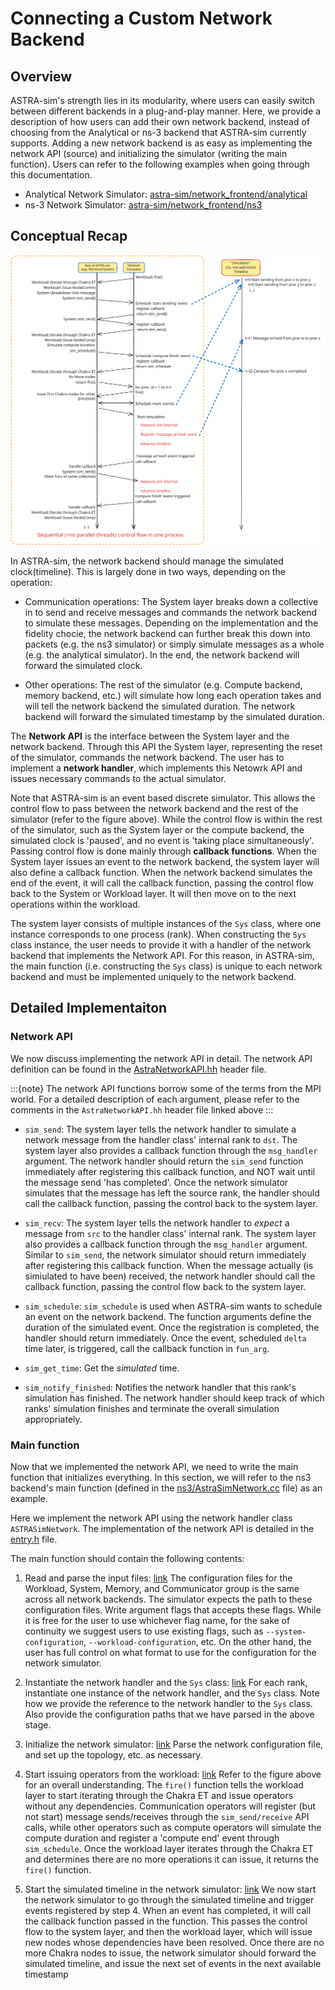 # Connecting a Custom Network Backend

## Overview
ASTRA-sim's strength lies in its modularity, where users can easily switch between different backends in a plug-and-play manner. Here, we provide a description of how users can add their own network backend, instead of choosing from the Analytical or ns-3 backend that ASTRA-sim currently supports. Adding a new network backend is as easy as implementing the network API (source) and initializing the simulator (writing the main function). Users can refer to the following examples when going through this documentation. 

- Analytical Network Simulator: [astra-sim/network_frontend/analytical](https://github.com/astra-sim/astra-sim/tree/master/astra-sim/network_frontend/analytical)
- ns-3 Network Simulator: [astra-sim/network_frontend/ns3](https://github.com/astra-sim/astra-sim/tree/master/astra-sim/network_frontend/ns3)

## Conceptual Recap
![Control Flow of Network Layer](/_static/images/network_workflow.svg)

In ASTRA-sim, the network backend should manage the simulated clock(timeline). This is largely done in two ways, depending on the operation: 

- Communication operations: The System layer breaks down a collective in to send and receive messages and commands the network backend to simulate these messages. Depending on the implementation and the fidelity chocie, the network backend can further break this down into packets (e.g. the ns3 simulator) or simply simulate messages as a whole (e.g. the analytical simulator). In the end, the network backend will forward the simulated clock. 

- Other operations: The rest of the simulator (e.g. Compute backend, memory backend, etc.) will simulate how long each operation takes and will tell the network backend the simulated duration. The network backend will forward the simulated timestamp by the simulated duration.

The **Network API** is the interface between the System layer and the network backend. Through this API the System layer, representing the reset of the simulator, commands the network backend. The user has to implement a **network handler**, which implements this Netowrk API and issues necessary commands to the actual simulator.

Note that ASTRA-sim is an event based discrete simulator. This allows the control flow to pass between the network backend and the rest of the simulator (refer to the figure above). While the control flow is within the rest of the simulator, such as the System layer or the compute backend, the simulated clock is 'paused', and no event is 'taking place simultaneously'. Passing control flow is done mainly through **callback functions**. When the System layer issues an event to the network backend, the system layer will also define a callback function. When the network backend simulates the end of the event, it will call the callback function, passing the control flow back to the System or Workload layer. It will then move on to the next operations within the workload.

The system layer consists of multiple instances of the `Sys` class, where one instance corresponds to one process (rank). When constructing the `Sys` class instance, the user needs to provide it with a handler of the network backend that implements the Network API. For this reason, in ASTRA-sim, the main function (i.e. constructing the `Sys` class) is unique to each network backend and must be implemented uniquely to the network backend. 



## Detailed Implementaiton 
### Network API
We now discuss implementing the network API in detail. The network API definition can be found in the [AstraNetworkAPI.hh](https://github.com/astra-sim/astra-sim/blob/master/astra-sim/common/AstraNetworkAPI.hh) header file.

:::{note}
The network API functions borrow some of the terms from the MPI world. For a detailed description of each argument, please refer to the comments in the `AstraNetworkAPI.hh` header file linked above
::: 

- `sim_send`: The system layer tells the network handler to simulate a network message from the handler class' internal rank to `dst`. The system layer also provides a callback function through the `msg_handler` argument. 
The network handler should return the `sim_send` function immediately after registering this callback function, and NOT wait until the message send 'has completed'. Once the network simulator simulates that the message has left the source rank, the handler should call the callback function, passing the control back to the system layer.  
 
- `sim_recv`: The system layer tells the network handler to *expect* a message from `src` to the handler class' internal rank. The system layer also provides a callback function through the `msg_handler` argument.
Similar to `sim_send`, the network simulator should return immediately after registering this callback function. 
When the message actually (is simiulated to have been) received, the network handler should call the callback function, passing the control flow back to the system layer. 

- `sim_schedule`: `sim_schedule` is used when ASTRA-sim wants to schedule an event on the network backend. The function arguments define the duration of the simulated event. Once the registration is completed, the handler should return immediately. Once the event, scheduled `delta` time later, is triggered, call the callback function in `fun_arg`. 

- `sim_get_time`: Get the *simulated* time.

- `sim_notify_finished`: Notifies the network handler that this rank's simulation has finished. The network handler should keep track of which ranks' simulation finishes and terminate the overall simulation appropriately.



### Main function
Now that we implemented the network API, we need to write the main function that initializes everything. In this section, we will refer to the ns3 backend's main function (defined in the [ns3/AstraSimNetwork.cc](https://github.com/astra-sim/astra-sim/blob/master/astra-sim/network_frontend/ns3/AstraSimNetwork.cc) file) as an example. 

Here we implement the network API using the network handler class `ASTRASimNetwork`. The implementation of the network API is detailed in the [entry.h](https://github.com/astra-sim/astra-sim/blob/ccb194879c2fab9f3ed873ab4e33f45c7aeec805/astra-sim/network_frontend/ns3/entry.h) file. 

The main function should contain the following contents: 

1. Read and parse the input files: [link](https://github.com/astra-sim/astra-sim/blob/ccb194879c2fab9f3ed873ab4e33f45c7aeec805/astra-sim/network_frontend/ns3/AstraSimNetwork.cc#L220-L232)
The configuration files for the Workload, System, Memory, and Communicator group is the same across all network backends. The simulator expects the path to these configuration files. Write argument flags that accepts these flags. While it is free for the user to use whichever flag name, for the sake of continuity we suggest users to use existing flags, such as  `--system-configuration`, `--workload-configuration`, etc. On the other hand, the user has full control on what format to use for the configuration for the network simulator.  

2. Instantiate the network handler and the `Sys` class: [link](https://github.com/astra-sim/astra-sim/blob/ccb194879c2fab9f3ed873ab4e33f45c7aeec805/astra-sim/network_frontend/ns3/AstraSimNetwork.cc#L236-L242)
For each rank, instantiate one instance of the network handler, and the `Sys` class. Note how we provide the reference to the network handler to the `Sys` class. Also provide the configuration paths that we have parsed in the above stage. 

3. Initialize the network simulator: [link](https://github.com/astra-sim/astra-sim/blob/ccb194879c2fab9f3ed873ab4e33f45c7aeec805/astra-sim/network_frontend/ns3/AstraSimNetwork.cc#L245-L248)
Parse the network configuration file, and set up the topology, etc. as necessary. 

4. Start issuing operators from the workload: [link](https://github.com/astra-sim/astra-sim/blob/ccb194879c2fab9f3ed873ab4e33f45c7aeec805/astra-sim/network_frontend/ns3/AstraSimNetwork.cc#L250-L253)
Refer to the figure above for an overall understanding. The `fire()` function tells the workload layer to start iterating through the Chakra ET and issue operators without any dependencies. Communication operators will register (but not start) message sends/receives through the `sim_send/receive` API calls, while other operators such as compute operators will simulate the compute duration and register a 'compute end' event through `sim_schedule`. Once the workload layer iterates through the Chakra ET and determines there are no more operations it can issue, it returns the `fire()` function. 

5. Start the simulated timeline in the network simulator: [link](https://github.com/astra-sim/astra-sim/blob/ccb194879c2fab9f3ed873ab4e33f45c7aeec805/astra-sim/network_frontend/ns3/AstraSimNetwork.cc#L255-L259)
We now start the network simulator to go through the simulated timeline and trigger events registered by step 4. When an event has completed, it will call the callback function passed in the function. This passes the control flow to the system layer, and then the workload layer, which will issue new nodes whose dependencies have been resolved. Once there are no more Chakra nodes to issue, the network simulator should forward the simulated timeline, and issue the next set of events in the next available timestamp



